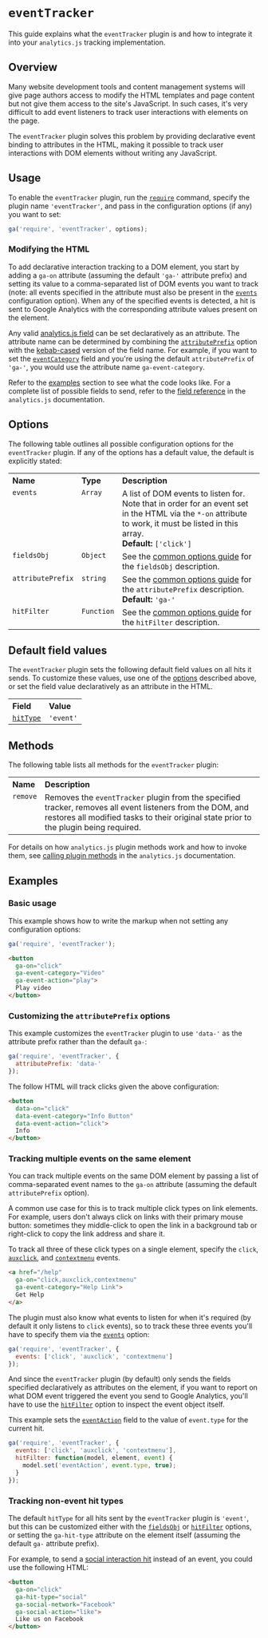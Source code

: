 # `eventTracker`

This guide explains what the `eventTracker` plugin is and how to integrate it into your `analytics.js` tracking implementation.

## Overview

Many website development tools and content management systems will give page authors access to modify the HTML templates and page content but not give them access to the site's JavaScript. In such cases, it's very difficult to add event listeners to track user interactions with elements on the page.

The `eventTracker` plugin solves this problem by providing declarative event binding to attributes in the HTML, making it possible to track user interactions with DOM elements without writing any JavaScript.

## Usage

To enable the `eventTracker` plugin, run the [`require`](https://developers.google.com/analytics/devguides/collection/analyticsjs/using-plugins) command, specify the plugin name `'eventTracker'`, and pass in the configuration options (if any) you want to set:

```js
ga('require', 'eventTracker', options);
```

### Modifying the HTML

To add declarative interaction tracking to a DOM element, you start by adding a `ga-on` attribute (assuming the default `'ga-'` attribute prefix) and setting its value to a comma-separated list of DOM events you want to track (note: all events specified in the attribute must also be present in the [`events`](#options) configuration option). When any of the specified events is detected, a hit is sent to Google Analytics with the corresponding attribute values present on the element.

Any valid [analytics.js field](https://developers.google.com/analytics/devguides/collection/analyticsjs/field-reference) can be set declaratively as an attribute. The attribute name can be determined by combining the [`attributePrefix`](#options) option with the [kebab-cased](https://en.wikipedia.org/wiki/Letter_case#Special_case_styles) version of the field name. For example, if you want to set the [`eventCategory`](https://developers.google.com/analytics/devguides/collection/analyticsjs/field-reference#eventCategory) field and you're using the default `attributePrefix` of `'ga-'`, you would use the attribute name `ga-event-category`.

Refer to the [examples](#examples) section to see what the code looks like. For a complete list of possible fields to send, refer to the [field reference](https://developers.google.com/analytics/devguides/collection/analyticsjs/field-reference) in the `analytics.js` documentation.

## Options

The following table outlines all possible configuration options for the `eventTracker` plugin. If any of the options has a default value, the default is explicitly stated:

<table>
  <tr valign="top">
    <th align="left">Name</th>
    <th align="left">Type</th>
    <th align="left">Description</th>
  </tr>
  <tr valign="top">
    <td><code>events</code></td>
    <td><code>Array</code></td>
    <td>
      A list of DOM events to listen for. Note that in order for an event set in the HTML via the <code>*-on</code> attribute to work, it must be listed in this array.<br>
      <strong>Default:</strong> <code>['click']</code>
    </td>
  </tr>
  <tr valign="top">
    <td><code>fieldsObj</code></td>
    <td><code>Object</code></td>
    <td>See the <a href="/docs/common-options.md#fieldsobj">common options guide</a> for the <code>fieldsObj</code> description.</td>
  </tr>
  <tr valign="top">
    <td><code>attributePrefix</code></td>
    <td><code>string</code></td>
    <td>
      See the <a href="/docs/common-options.md#attributeprefix">common options guide</a> for the <code>attributePrefix</code> description.<br>
      <strong>Default:</strong> <code>'ga-'</code>
    </td>
  </tr>
  <tr valign="top">
    <td><code>hitFilter</code></td>
    <td><code>Function</code></td>
    <td>See the <a href="/docs/common-options.md#hitfilter">common options guide</a> for the <code>hitFilter</code> description.</td>
  </tr>
</table>

## Default field values

The `eventTracker` plugin sets the following default field values on all hits it sends. To customize these values, use one of the [options](#options) described above, or set the field value declaratively as an attribute in the HTML.

<table>
  <tr valign="top">
    <th align="left">Field</th>
    <th align="left">Value</th>
  </tr>
  <tr valign="top">
    <td><a href="https://developers.google.com/analytics/devguides/collection/analyticsjs/field-reference#hitType"><code>hitType</code></a></td>
    <td><code>'event'</code></td>
  </tr>
</table>

## Methods

The following table lists all methods for the `eventTracker` plugin:

<table>
  <tr valign="top">
    <th align="left">Name</th>
    <th align="left">Description</th>
  </tr>
  <tr valign="top">
    <td><code>remove</code></td>
    <td>Removes the <code>eventTracker</code> plugin from the specified tracker, removes all event listeners from the DOM, and restores all modified tasks to their original state prior to the plugin being required.</td>
  </tr>
</table>

For details on how `analytics.js` plugin methods work and how to invoke them, see [calling plugin methods](https://developers.google.com/analytics/devguides/collection/analyticsjs/using-plugins#calling_plugin_methods) in the `analytics.js` documentation.

## Examples

### Basic usage

This example shows how to write the markup when not setting any configuration options:

```js
ga('require', 'eventTracker');
```

```html
<button
  ga-on="click"
  ga-event-category="Video"
  ga-event-action="play">
  Play video
</button>
```

### Customizing the `attributePrefix` options

This example customizes the `eventTracker` plugin to use `'data-'` as the attribute prefix rather than the default `ga-`:

```js
ga('require', 'eventTracker', {
  attributePrefix: 'data-'
});
```

The follow HTML will track clicks given the above configuration:

```html
<button
  data-on="click"
  data-event-category="Info Button"
  data-event-action="click">
  Info
</button>
```

### Tracking multiple events on the same element

You can track multiple events on the same DOM element by passing a list of comma-separated event names to the `ga-on` attribute (assuming the default `attributePrefix` option).

A common use case for this is to track multiple click types on link elements. For example, users don't always click on links with their primary mouse button: sometimes they middle-click to open the link in a background tab or right-click to copy the link address and share it.

To track all three of these click types on a single element, specify the `click`, [`auxclick`](https://wicg.github.io/auxclick/), and [`contextmenu`](https://developer.mozilla.org/en-US/docs/Web/Events/contextmenu) events.

```html
<a href="/help"
  ga-on="click,auxclick,contextmenu"
  ga-event-category="Help Link">
  Get Help
</a>
```

The plugin must also know what events to listen for when it's required (by default it only listens to `click` events), so to track these three events you'll have to specify them via the [`events`](#options) option:

```js
ga('require', 'eventTracker', {
  events: ['click', 'auxclick', 'contextmenu']
});
```

And since the `eventTracker` plugin (by default) only sends the fields specified declaratively as attributes on the element, if you want to report on what DOM event triggered the event you send to Google Analytics, you'll have to use the [`hitFilter`](#options) option to inspect the event object itself.

This example sets the [`eventAction`](https://developers.google.com/analytics/devguides/collection/analyticsjs/field-reference#eventAction) field to the value of `event.type` for the current hit.

```js
ga('require', 'eventTracker', {
  events: ['click', 'auxclick', 'contextmenu'],
  hitFilter: function(model, element, event) {
    model.set('eventAction', event.type, true);
  }
});
```

### Tracking non-event hit types

The default `hitType` for all hits sent by the `eventTracker` plugin is `'event'`, but this can be customized either with the [`fieldsObj`](#options) or [`hitFilter`](#options) options, or setting the `ga-hit-type` attribute on the element itself (assuming the default `ga-` attribute prefix).

For example, to send a [social interaction hit](https://developers.google.com/analytics/devguides/collection/analyticsjs/social-interactions) instead of an event, you could use the following HTML:

```html
<button
  ga-on="click"
  ga-hit-type="social"
  ga-social-network="Facebook"
  ga-social-action="like">
  Like us on Facebook
</button>
```
